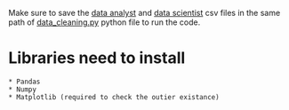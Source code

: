 Make sure to save the [data analyst](https://github.com/Poova53/Analysis-of-data-scientist-and-analyst-job-in-India/blob/e3060bfa32cb3dcba03f85796282611e9e4957cd/2.%20Cleaning%20data/data%20analyst.csv) and [data scientist](https://github.com/Poova53/Analysis-of-data-scientist-and-analyst-job-in-India/blob/e3060bfa32cb3dcba03f85796282611e9e4957cd/2.%20Cleaning%20data/data%20scientist.csv) csv files in the same path of [data_cleaning.py](https://github.com/Poova53/Analysis-of-data-scientist-and-analyst-job-in-India/blob/e3060bfa32cb3dcba03f85796282611e9e4957cd/2.%20Cleaning%20data/data_cleaning.py) python file to run the code.


# Libraries need to install
    * Pandas
    * Numpy
    * Matplotlib (required to check the outier existance)
